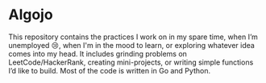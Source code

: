 # Algojo

This repository contains the practices I work on in my spare time, when I’m unemployed 😢, when I'm in the mood to learn, or exploring whatever idea comes into my head. It includes grinding problems on LeetCode/HackerRank, creating mini-projects, or writing simple functions I’d like to build. Most of the code is written in Go and Python.
